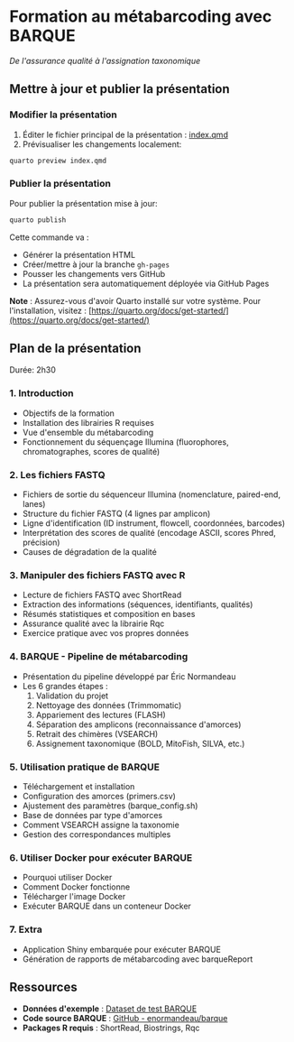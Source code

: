 # Formation au métabarcoding avec BARQUE
*De l'assurance qualité à l'assignation taxonomique*

## Mettre à jour et publier la présentation

### Modifier la présentation

1. Éditer le fichier principal de la présentation : [index.qmd](index.qmd)
2. Prévisualiser les changements localement:

```bash
quarto preview index.qmd
```

### Publier la présentation

Pour publier la présentation mise à jour:

```bash
quarto publish
```

Cette commande va :
- Générer la présentation HTML
- Créer/mettre à jour la branche `gh-pages`
- Pousser les changements vers GitHub
- La présentation sera automatiquement déployée via GitHub Pages

**Note** : Assurez-vous d'avoir Quarto installé sur votre système. Pour l'installation, visitez : [https://quarto.org/docs/get-started/](https://quarto.org/docs/get-started/)

## Plan de la présentation

Durée: 2h30

### 1. Introduction
- Objectifs de la formation
- Installation des librairies R requises
- Vue d'ensemble du métabarcoding
- Fonctionnement du séquençage Illumina (fluorophores, chromatographes, scores de qualité)

### 2. Les fichiers FASTQ
- Fichiers de sortie du séquenceur Illumina (nomenclature, paired-end, lanes)
- Structure du fichier FASTQ (4 lignes par amplicon)
- Ligne d'identification (ID instrument, flowcell, coordonnées, barcodes)
- Interprétation des scores de qualité (encodage ASCII, scores Phred, précision)
- Causes de dégradation de la qualité

### 3. Manipuler des fichiers FASTQ avec R
- Lecture de fichiers FASTQ avec ShortRead
- Extraction des informations (séquences, identifiants, qualités)
- Résumés statistiques et composition en bases
- Assurance qualité avec la librairie Rqc
- Exercice pratique avec vos propres données

### 4. BARQUE - Pipeline de métabarcoding
- Présentation du pipeline développé par Éric Normandeau
- Les 6 grandes étapes :
  1. Validation du projet
  2. Nettoyage des données (Trimmomatic)
  3. Appariement des lectures (FLASH)
  4. Séparation des amplicons (reconnaissance d'amorces)
  5. Retrait des chimères (VSEARCH)
  6. Assignement taxonomique (BOLD, MitoFish, SILVA, etc.)

### 5. Utilisation pratique de BARQUE
- Téléchargement et installation
- Configuration des amorces (primers.csv)
- Ajustement des paramètres (barque_config.sh)
- Base de données par type d'amorces
- Comment VSEARCH assigne la taxonomie
- Gestion des correspondances multiples

### 6. Utiliser Docker pour exécuter BARQUE
- Pourquoi utiliser Docker
- Comment Docker fonctionne
- Télécharger l'image Docker
- Exécuter BARQUE dans un conteneur Docker

### 7. Extra
- Application Shiny embarquée pour exécuter BARQUE
- Génération de rapports de métabarcoding avec barqueReport

## Ressources

- **Données d'exemple** : [Dataset de test BARQUE](https://github.com/enormandeau/barque_test_dataset)
- **Code source BARQUE** : [GitHub - enormandeau/barque](https://github.com/enormandeau/barque)
- **Packages R requis** : ShortRead, Biostrings, Rqc

